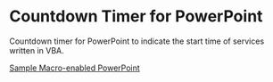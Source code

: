 # Countdown Timer for PowerPoint

Countdown timer for PowerPoint to indicate the start time of services written in VBA.

[Sample Macro-enabled PowerPoint](https://github.com/pa-0/pptcountdown/blob/x32/Sample.pptm)
